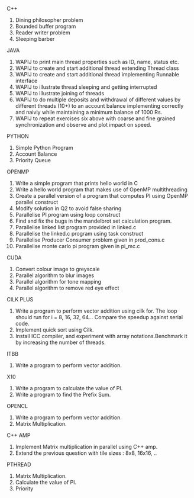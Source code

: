 C++

  1. Dining philosopher problem
  2. Bounded buffer program
  3. Reader writer problem
  4. Sleeping barber

JAVA

  1. WAPIJ to print main thread properties such as ID, name, status etc.
  2. WAPIJ to create and start additional thread extending Thread class 
  3. WAPIJ to create and start additional thread implementing Runnable interface
  4. WAPIJ to illustrate thread sleeping and getting interrupted
  5. WAPIJ to illustrate joining of threads
  6. WAPIJ to do multiple deposits and withdrawal of different values  by different threads (10+) to an account balance implementing correctly and naivly while maintaining a minimum balance of 1000 Rs.
  7. WAPIJ to repeat exercises six above with coarse and fine grained synchronization and observe and plot impact on speed. 

PYTHON

  1. Simple Python Program
  2. Account Balance
  3. Priority Queue
  
OPENMP

  1. Write a simple program that prints hello world in C
  2. Write a hello world program that makes use of OpenMP multithreading
  3. Create a parallel version of a program that computes PI using OpenMP parallel construct
  4. Modify solution in Q2 to avoid false sharing
  5. Parallelise PI program using loop construct
  6. Find and fix the bugs in the mandelbrot set calculation program.
  7. Parallelise linked list program provided in linked.c
  8. Parallelise the linked.c program using task construct
  9. Parallelise Producer Consumer problem given in prod_cons.c
  10. Parallelise monte carlo pi program given in pi_mc.c

CUDA

  1. Convert colour image to greyscale
  2. Parallel algorithm to blur images
  3. Parallel algorithm for tone mapping
  4. Parallel algorithm to remove red eye effect

CILK PLUS
  
  1. Write a program to perform vector addition using cilk for. The loop should run for i = 8, 16, 32, 64... Compare the speedup against serial code.
  2. Implement quick sort using Cilk.
  3. Install ICC compiler, and experiment with array notations.Benchmark it by increasing the number of threads.

ITBB

  1. Write a program to perform vector addition.

X10

  1. Write a program to calculate the value of PI.
  2. Write a program to find the Prefix Sum.

OPENCL

  1. Write a program to perform vector addition.
  2. Matrix Multiplication.

C++ AMP

  1. Implement Matrix multiplication in parallel using C++ amp.
  2. Extend the previous question with tile sizes : 8x8, 16x16, ..

PTHREAD

  1. Matrix Multiplication.
  2. Calculate the value of PI.
  3. Priority
